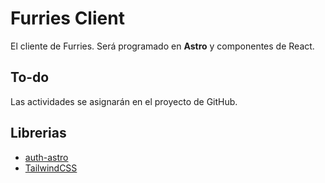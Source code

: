 # Furries Client

El cliente de Furries. Será programado en **Astro** y componentes de React.

## To-do
Las actividades se asignarán en el proyecto de GitHub.

## Librerias
- [auth-astro](https://www.npmjs.com/package/auth-astro)
- [TailwindCSS](https://tailwindcss.com/)
